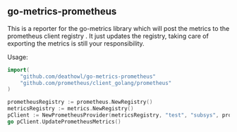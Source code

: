 ## go-metrics-prometheus

This is a reporter for the go-metrics library which will post the metrics to the prometheus client registry . It just updates the registry, taking care of exporting the metrics is still your responsibility.

Usage:

```go
import(
    "github.com/deathowl/go-metrics-prometheus"
    "github.com/prometheus/client_golang/prometheus"
)

prometheusRegistry := prometheus.NewRegistry()
metricsRegistry := metrics.NewRegistry()
pClient := NewPrometheusProvider(metricsRegistry, "test", "subsys", prometheusRegistry, time.Second)
go pClient.UpdatePrometheusMetrics()
```

